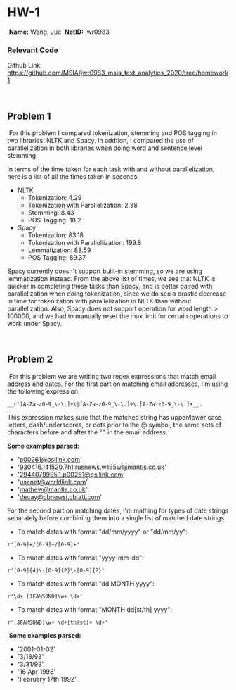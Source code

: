 # HW-1
​
**Name:** Wang, Jue
​
**NetID:** jwr0983

### Relevant Code

Github Link: https://github.com/MSIA/jwr0983_msia_text_analytics_2020/tree/homework1

​
## Problem 1
​
For this problem I compared tokenization, stemming and POS tagging in two libraries: NLTK and Spacy. In addtion, I compared the use of parallelization in both libraries when doing word and sentence level stemming. 

In terms of the time taken for each task with and without parallelization, here is a list of all the times taken in seconds:

- NLTK
	- Tokenization: 4.29
	- Tokenization with Parallelization: 2.38
	- Stemming: 8.43
	- POS Tagging: 18.2
- Spacy
	- Tokenization: 83.18
	- Tokenization with Parallellization: 199.8
	- Lemmatization: 88.59
	- POS Tagging: 89.37

Spacy currently doesn't support built-in stemming, so we are using lemmatization instead. From the above list of times, we see that NLTK is quicker in completing these tasks than Spacy, and is better paired with parallelization when doing tokenization, since we do see a drastic decrease in time for tokenization with parallelization in NLTK than without parallelization. Also, Spacy does not support operation for word length > 100000, and we had to manually reset the max limit for certain operations to work under Spacy. 

​
## Problem 2 
​
For this problem we are writing two regex expressions that match email address and dates. For the first part on matching email addresses, I'm using the following expression:
```
__r'[A-Za-z0-9_\-\.]+\@[A-Za-z0-9_\-\.]+\.[A-Za-z0-9_\-\.]+__. 
```
This expression makes sure that the matched string has upper/lower case letters, dash/underscores, or dots prior to the @ symbol, the same sets of characters before and after the "." in the email address. 

__Some examples parsed:__  
- 'p00261@psilink.com'  
- '930416.141520.7h1.rusnews.w165w@mantis.co.uk'  
- '2944079995.1.p00261@psilink.com'  
- 'usenet@worldlink.com'  
- 'mathew@mantis.co.uk'  
- 'decay@cbnewsj.cb.att.com'  

For the second part on matching dates, I'm mathing for types of date strings separately before combining them into a single list of matched date strings. 
- To match dates with format "dd/mm/yyyy" or "dd/mm/yy": 
```
r'[0-9]+/[0-9]+/[0-9]+'
```
- To match dates with format "yyyy-mm-dd": 
```
r'[0-9]{4}\-[0-9]{2}\-[0-9]{2}'
```
- To match dates with format "dd MONTH yyyy": 
```
r'\d+ [JFAMSOND]\w+ \d+'
```
- To match dates with format "MONTH dd[st/th] yyyy": 
```
r'[JFAMSOND]\w+ \d+[th|st]+ \d+'
```
​
__Some examples parsed:__
- '2001-01-02'
- '3/18/93'
- '3/31/93'
- '16 Apr 1993'
- 'February 17th 1992'



